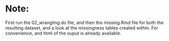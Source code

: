 # Note:

First run the 02_wrangling.do file, and then the missing.Rmd file for both the resulting dataset, and a look at the missingness tables created within. For convenience, and html of the ouput is already available.
